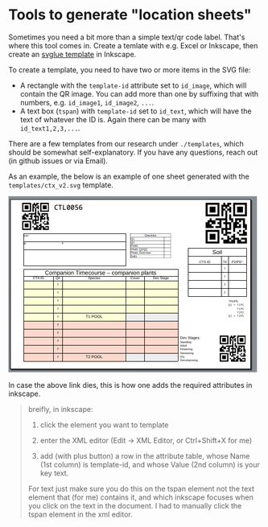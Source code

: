 # Tools to generate "location sheets"

Sometimes you need a bit more than a simple text/qr code label. That's where this tool comes in. Create a temlate with e.g. Excel or Inkscape, then create an [svglue template](https://github.com/mbr/svglue/issues/9) in Inkscape.

To create a template, you need to have two or more items in the SVG file:

- A rectangle with the `template-id` attribute set to `id_image`, which will contain the QR image. You can add more than one by suffixing that with numbers, e.g. `id_image1`, `id_image2`, `...`.
- A text box (`tspan`) with `template-id` set to `id_text`, which will have the text of whatever the ID is. Again there can be many with `id_text1,2,3,...`.

There are a few templates from our research under `./templates`, which should be somewhat self-explanatory. If you have any questions, reach out (in github issues or via Email).

As an example, the below is an example of one sheet generated with the `templates/ctx_v2.svg` template.

![](templates/test.jpg)


In case the above link dies, this is how one adds the required attributes in inkscape.

> breifly, in inkscape:
> 
>  1) click the element you want to template
>
>  2) enter the XML editor (Edit -> XML Editor, or Ctrl+Shift+X for me)
>
>  3) add (with plus button) a row in the attribute table, whose Name (1st column) is template-id, and whose Value (2nd column) is your key text.
> 
> For text just make sure you do this on the tspan element not the text element that (for me) contains it, and which inkscape focuses when you click on the text in the document. I had to manually click the tspan element in the xml editor.
